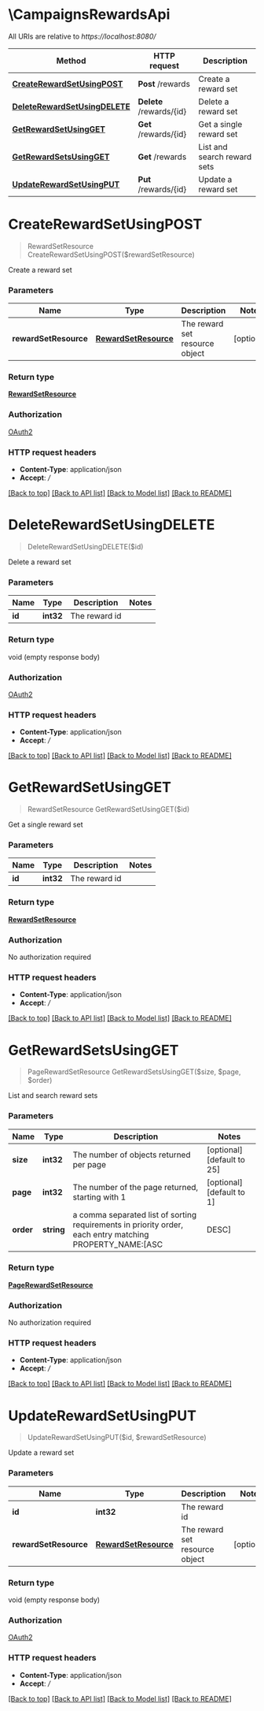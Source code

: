 # \CampaignsRewardsApi

All URIs are relative to *https://localhost:8080/*

Method | HTTP request | Description
------------- | ------------- | -------------
[**CreateRewardSetUsingPOST**](CampaignsRewardsApi.md#CreateRewardSetUsingPOST) | **Post** /rewards | Create a reward set
[**DeleteRewardSetUsingDELETE**](CampaignsRewardsApi.md#DeleteRewardSetUsingDELETE) | **Delete** /rewards/{id} | Delete a reward set
[**GetRewardSetUsingGET**](CampaignsRewardsApi.md#GetRewardSetUsingGET) | **Get** /rewards/{id} | Get a single reward set
[**GetRewardSetsUsingGET**](CampaignsRewardsApi.md#GetRewardSetsUsingGET) | **Get** /rewards | List and search reward sets
[**UpdateRewardSetUsingPUT**](CampaignsRewardsApi.md#UpdateRewardSetUsingPUT) | **Put** /rewards/{id} | Update a reward set


# **CreateRewardSetUsingPOST**
> RewardSetResource CreateRewardSetUsingPOST($rewardSetResource)

Create a reward set


### Parameters

Name | Type | Description  | Notes
------------- | ------------- | ------------- | -------------
 **rewardSetResource** | [**RewardSetResource**](RewardSetResource.md)| The reward set resource object | [optional] 

### Return type

[**RewardSetResource**](RewardSetResource.md)

### Authorization

[OAuth2](../README.md#OAuth2)

### HTTP request headers

 - **Content-Type**: application/json
 - **Accept**: */*

[[Back to top]](#) [[Back to API list]](../README.md#documentation-for-api-endpoints) [[Back to Model list]](../README.md#documentation-for-models) [[Back to README]](../README.md)

# **DeleteRewardSetUsingDELETE**
> DeleteRewardSetUsingDELETE($id)

Delete a reward set


### Parameters

Name | Type | Description  | Notes
------------- | ------------- | ------------- | -------------
 **id** | **int32**| The reward id | 

### Return type

void (empty response body)

### Authorization

[OAuth2](../README.md#OAuth2)

### HTTP request headers

 - **Content-Type**: application/json
 - **Accept**: */*

[[Back to top]](#) [[Back to API list]](../README.md#documentation-for-api-endpoints) [[Back to Model list]](../README.md#documentation-for-models) [[Back to README]](../README.md)

# **GetRewardSetUsingGET**
> RewardSetResource GetRewardSetUsingGET($id)

Get a single reward set


### Parameters

Name | Type | Description  | Notes
------------- | ------------- | ------------- | -------------
 **id** | **int32**| The reward id | 

### Return type

[**RewardSetResource**](RewardSetResource.md)

### Authorization

No authorization required

### HTTP request headers

 - **Content-Type**: application/json
 - **Accept**: */*

[[Back to top]](#) [[Back to API list]](../README.md#documentation-for-api-endpoints) [[Back to Model list]](../README.md#documentation-for-models) [[Back to README]](../README.md)

# **GetRewardSetsUsingGET**
> PageRewardSetResource GetRewardSetsUsingGET($size, $page, $order)

List and search reward sets


### Parameters

Name | Type | Description  | Notes
------------- | ------------- | ------------- | -------------
 **size** | **int32**| The number of objects returned per page | [optional] [default to 25]
 **page** | **int32**| The number of the page returned, starting with 1 | [optional] [default to 1]
 **order** | **string**| a comma separated list of sorting requirements in priority order, each entry matching PROPERTY_NAME:[ASC|DESC] | [optional] [default to 1]

### Return type

[**PageRewardSetResource**](Page«RewardSetResource».md)

### Authorization

No authorization required

### HTTP request headers

 - **Content-Type**: application/json
 - **Accept**: */*

[[Back to top]](#) [[Back to API list]](../README.md#documentation-for-api-endpoints) [[Back to Model list]](../README.md#documentation-for-models) [[Back to README]](../README.md)

# **UpdateRewardSetUsingPUT**
> UpdateRewardSetUsingPUT($id, $rewardSetResource)

Update a reward set


### Parameters

Name | Type | Description  | Notes
------------- | ------------- | ------------- | -------------
 **id** | **int32**| The reward id | 
 **rewardSetResource** | [**RewardSetResource**](RewardSetResource.md)| The reward set resource object | [optional] 

### Return type

void (empty response body)

### Authorization

[OAuth2](../README.md#OAuth2)

### HTTP request headers

 - **Content-Type**: application/json
 - **Accept**: */*

[[Back to top]](#) [[Back to API list]](../README.md#documentation-for-api-endpoints) [[Back to Model list]](../README.md#documentation-for-models) [[Back to README]](../README.md)

